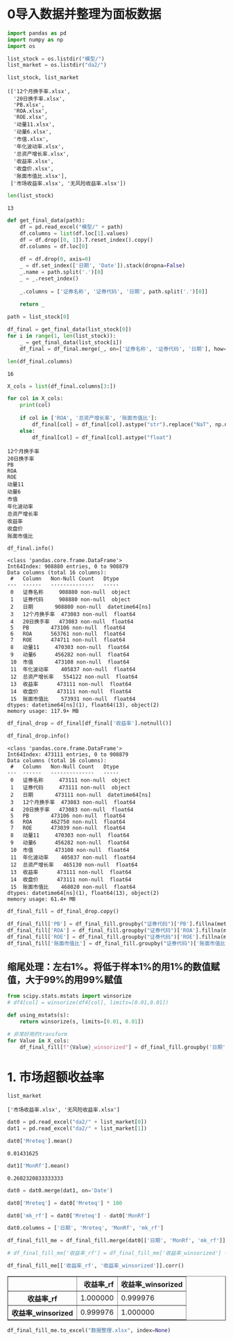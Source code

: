 # 0导入数据并整理为面板数据


```python
import pandas as pd
import numpy as np
import os
```


```python
list_stock = os.listdir("模型/")
list_market = os.listdir("da2/")

list_stock, list_market
```




    (['12个月换手率.xlsx',
      '20日换手率.xlsx',
      'PB.xlsx',
      'ROA.xlsx',
      'ROE.xlsx',
      '动量11.xlsx',
      '动量6.xlsx',
      '市值.xlsx',
      '年化波动率.xlsx',
      '总资产增长率.xlsx',
      '收益率.xlsx',
      '收盘价.xlsx',
      '账面市值比.xlsx'],
     ['市场收益率.xlsx', '无风险收益率.xlsx'])




```python
len(list_stock)
```




    13




```python
def get_final_data(path):
    df = pd.read_excel("模型/" + path)
    df.columns = list(df.loc[1].values)
    df = df.drop([0, 1]).T.reset_index().copy()
    df.columns = df.loc[0]
    
    df = df.drop(0, axis=0)
    _ = df.set_index(['日期', 'Date']).stack(dropna=False)
    _.name = path.split('.')[0]
    _ = _.reset_index()
    
    _.columns = ['证券名称', '证券代码', '日期', path.split('.')[0]]
    
    return _
```


```python
path = list_stock[0]
```


```python
df_final = get_final_data(list_stock[0])
for i in range(1, len(list_stock)):
    _ = get_final_data(list_stock[i])
    df_final = df_final.merge(_, on=['证券名称', '证券代码', '日期'], how='outer')

```


```python
len(df_final.columns)
```




    16




```python
X_cols = list(df_final.columns[3:])
```


```python
for col in X_cols:
    print(col)
    
    if col in ['ROA', '总资产增长率', '账面市值比']:
        df_final[col] = df_final[col].astype("str").replace("NaT", np.nan).astype("float")
    else:
        df_final[col] = df_final[col].astype("float")
```

    12个月换手率
    20日换手率
    PB
    ROA
    ROE
    动量11
    动量6
    市值
    年化波动率
    总资产增长率
    收益率
    收盘价
    账面市值比
    


```python
df_final.info()
```

    <class 'pandas.core.frame.DataFrame'>
    Int64Index: 908880 entries, 0 to 908879
    Data columns (total 16 columns):
     #   Column   Non-Null Count   Dtype         
    ---  ------   --------------   -----         
     0   证券名称     908880 non-null  object        
     1   证券代码     908880 non-null  object        
     2   日期       908880 non-null  datetime64[ns]
     3   12个月换手率  473083 non-null  float64       
     4   20日换手率   473083 non-null  float64       
     5   PB       473106 non-null  float64       
     6   ROA      563761 non-null  float64       
     7   ROE      474711 non-null  float64       
     8   动量11     470303 non-null  float64       
     9   动量6      456282 non-null  float64       
     10  市值       473108 non-null  float64       
     11  年化波动率    405837 non-null  float64       
     12  总资产增长率   554122 non-null  float64       
     13  收益率      473111 non-null  float64       
     14  收盘价      473111 non-null  float64       
     15  账面市值比    573931 non-null  float64       
    dtypes: datetime64[ns](1), float64(13), object(2)
    memory usage: 117.9+ MB
    


```python
df_final_drop = df_final[df_final['收益率'].notnull()]
```


```python
df_final_drop.info()
```

    <class 'pandas.core.frame.DataFrame'>
    Int64Index: 473111 entries, 0 to 908879
    Data columns (total 16 columns):
     #   Column   Non-Null Count   Dtype         
    ---  ------   --------------   -----         
     0   证券名称     473111 non-null  object        
     1   证券代码     473111 non-null  object        
     2   日期       473111 non-null  datetime64[ns]
     3   12个月换手率  473083 non-null  float64       
     4   20日换手率   473083 non-null  float64       
     5   PB       473106 non-null  float64       
     6   ROA      462750 non-null  float64       
     7   ROE      473039 non-null  float64       
     8   动量11     470303 non-null  float64       
     9   动量6      456282 non-null  float64       
     10  市值       473108 non-null  float64       
     11  年化波动率    405837 non-null  float64       
     12  总资产增长率   465130 non-null  float64       
     13  收益率      473111 non-null  float64       
     14  收盘价      473111 non-null  float64       
     15  账面市值比    468020 non-null  float64       
    dtypes: datetime64[ns](1), float64(13), object(2)
    memory usage: 61.4+ MB
    


```python
df_final_fill = df_final_drop.copy()
```


```python
df_final_fill['PB'] = df_final_fill.groupby("证券代码")['PB'].fillna(method='ffill')
df_final_fill['ROA'] = df_final_fill.groupby("证券代码")['ROA'].fillna(method='ffill')
df_final_fill['ROE'] = df_final_fill.groupby("证券代码")['ROE'].fillna(method='ffill')
df_final_fill['账面市值比'] = df_final_fill.groupby("证券代码")['账面市值比'].fillna(method='ffill')
```

## 缩尾处理：左右1%。将低于样本1%的用1%的数值赋值，大于99%的用99%赋值


```python
from scipy.stats.mstats import winsorize
# df4[col] = winsorize(df4[col], limits=[0.01,0.01])
```


```python
def using_mstats(s):
    return winsorize(s, limits=[0.01, 0.01])

# 非常好用的transform
for Value in X_cols:
    df_final_fill[f"{Value}_winsorized"] = df_final_fill.groupby('日期')[Value].transform(using_mstats)
```

# 1. 市场超额收益率


```python
list_market
```




    ['市场收益率.xlsx', '无风险收益率.xlsx']




```python
dat0 = pd.read_excel("da2/" + list_market[0])
dat1 = pd.read_excel("da2/" + list_market[1])
```


```python
dat0['Mreteq'].mean()
```




    0.01431625




```python
dat1['MonRf'].mean()
```




    0.2602320833333333




```python
dat0 = dat0.merge(dat1, on='Date')
```


```python
dat0['Mreteq'] = dat0['Mreteq'] * 100
```


```python
dat0['mk_rf'] = dat0['Mreteq'] - dat0['MonRf']
```


```python
dat0.columns = ['日期', 'Mreteq', 'MonRf', 'mk_rf']
```


```python
df_final_fill_me = df_final_fill.merge(dat0[['日期', 'MonRf', 'mk_rf']], how='left', on='日期')
```


```python
# df_final_fill_me['收益率_rf'] = df_final_fill_me['收益率_winsorized'] - df_final_fill_me['MonRf']
```


```python
df_final_fill_me[['收益率_rf', '收益率_winsorized']].corr()
```




<div>
<style scoped>
    .dataframe tbody tr th:only-of-type {
        vertical-align: middle;
    }

    .dataframe tbody tr th {
        vertical-align: top;
    }

    .dataframe thead th {
        text-align: right;
    }
</style>
<table border="1" class="dataframe">
  <thead>
    <tr style="text-align: right;">
      <th></th>
      <th>收益率_rf</th>
      <th>收益率_winsorized</th>
    </tr>
  </thead>
  <tbody>
    <tr>
      <th>收益率_rf</th>
      <td>1.000000</td>
      <td>0.999976</td>
    </tr>
    <tr>
      <th>收益率_winsorized</th>
      <td>0.999976</td>
      <td>1.000000</td>
    </tr>
  </tbody>
</table>
</div>




```python
df_final_fill_me.to_excel("数据整理.xlsx", index=None)
```


```python

```
